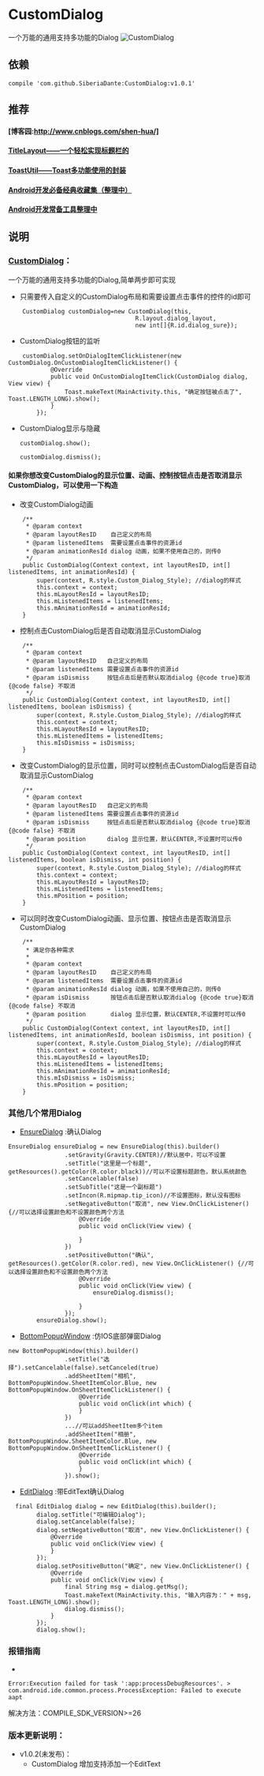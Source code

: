 # CustomDialog
一个万能的通用支持多功能的Dialog
![CustomDialog](/images/dialog.gif)
## 依赖
```
compile 'com.github.SiberiaDante:CustomDialog:v1.0.1'
```
## 推荐
#### [博客园:http://www.cnblogs.com/shen-hua/]
#### [TitleLayout——一个轻松实现标题栏的]
#### [ToastUtil——Toast多功能使用的封装]
#### [Android开发必备经典收藏集（整理中）]
#### [Android开发常备工具整理中]

[博客园:http://www.cnblogs.com/shen-hua/]:http://www.cnblogs.com/shen-hua/
[TitleLayout——一个轻松实现标题栏的]:http://www.jianshu.com/p/3d0430901848
[ToastUtil——Toast多功能使用的封装]:https://github.com/SiberiaDante/ToastUtils
[Android开发必备经典收藏集（整理中）]:http://www.jianshu.com/p/a49081da249a
[Android开发常备工具整理中]:https://github.com/SiberiaDante/SiberiaDanteLib

## 说明
### [CustomDialog]：
一个万能的通用支持多功能的Dialog,简单两步即可实现

* 只需要传入自定义的CustomDialog布局和需要设置点击事件的控件的id即可
```
    CustomDialog customDialog=new CustomDialog(this,
                                    R.layout.dialog_layout,
                                    new int[]{R.id.dialog_sure});
```
* CustomDialog按钮的监听
```
    customDialog.setOnDialogItemClickListener(new CustomDialog.OnCustomDialogItemClickListener() {
            @Override
            public void OnCustomDialogItemClick(CustomDialog dialog, View view) {
                Toast.makeText(MainActivity.this, "确定按钮被点击了", Toast.LENGTH_LONG).show();
            }
        });
```
* CustomDialog显示与隐藏

    ```customDialog.show();```

    ```customDialog.dismiss();```

#### 如果你想改变CustomDialog的显示位置、动画、控制按钮点击是否取消显示CustomDialog，可以使用一下构造
* 改变CustomDialog动画
```
    /**
     * @param context
     * @param layoutResID    自己定义的布局
     * @param listenedItems  需要设置点击事件的资源id
     * @param animationResId dialog 动画，如果不使用自己的，则传0
     */
    public CustomDialog(Context context, int layoutResID, int[] listenedItems, int animationResId) {
        super(context, R.style.Custom_Dialog_Style); //dialog的样式
        this.context = context;
        this.mLayoutResId = layoutResID;
        this.mListenedItems = listenedItems;
        this.mAnimationResId = animationResId;
    }
```
* 控制点击CustomDialog后是否自动取消显示CustomDialog
```
    /**
     * @param context
     * @param layoutResID   自己定义的布局
     * @param listenedItems 需要设置点击事件的资源id
     * @param isDismiss     按钮点击后是否默认取消dialog {@code true}取消 {@code false} 不取消
     */
    public CustomDialog(Context context, int layoutResID, int[] listenedItems, boolean isDismiss) {
        super(context, R.style.Custom_Dialog_Style); //dialog的样式
        this.context = context;
        this.mLayoutResId = layoutResID;
        this.mListenedItems = listenedItems;
        this.mIsDismiss = isDismiss;
    }
```
* 改变CustomDialog的显示位置，同时可以控制点击CustomDialog后是否自动取消显示CustomDialog
```
    /**
     * @param context
     * @param layoutResID   自己定义的布局
     * @param listenedItems 需要设置点击事件的资源id
     * @param isDismiss     按钮点击后是否默认取消dialog {@code true}取消 {@code false} 不取消
     * @param position      dialog 显示位置，默认CENTER,不设置时可以传0
     */
    public CustomDialog(Context context, int layoutResID, int[] listenedItems, boolean isDismiss, int position) {
        super(context, R.style.Custom_Dialog_Style); //dialog的样式
        this.context = context;
        this.mLayoutResId = layoutResID;
        this.mListenedItems = listenedItems;
        this.mPosition = position;
    }
```
* 可以同时改变CustomDialog动画、显示位置、按钮点击是否取消显示CustomDialog
```
    /**
     * 满足你各种需求
     *
     * @param context
     * @param layoutResID    自己定义的布局
     * @param listenedItems  需要设置点击事件的资源id
     * @param animationResId dialog 动画，如果不使用自己的，则传0
     * @param isDismiss      按钮点击后是否默认取消dialog {@code true}取消 {@code false} 不取消
     * @param position       dialog 显示位置，默认CENTER,不设置时可以传0
     */
    public CustomDialog(Context context, int layoutResID, int[] listenedItems, int animationResId, boolean isDismiss, int position) {
        super(context, R.style.Custom_Dialog_Style); //dialog的样式
        this.context = context;
        this.mLayoutResId = layoutResID;
        this.mListenedItems = listenedItems;
        this.mAnimationResId = animationResId;
        this.mIsDismiss = isDismiss;
        this.mPosition = position;
    }
```

### 其他几个常用Dialog

* [EnsureDialog] :确认Dialog
```
EnsureDialog ensureDialog = new EnsureDialog(this).builder()
                .setGravity(Gravity.CENTER)//默认居中，可以不设置
                .setTitle("这里是一个标题", getResources().getColor(R.color.black))//可以不设置标题颜色，默认系统颜色
                .setCancelable(false)
                .setSubTitle("这是一个副标题")
                .setIncon(R.mipmap.tip_icon)//不设置图标，默认没有图标
                .setNegativeButton("取消", new View.OnClickListener() {//可以选择设置颜色和不设置颜色两个方法
                    @Override
                    public void onClick(View view) {

                    }
                })
                .setPositiveButton("确认", getResources().getColor(R.color.red), new View.OnClickListener() {//可以选择设置颜色和不设置颜色两个方法
                    @Override
                    public void onClick(View view) {
                        ensureDialog.dismiss();

                    }
                });
        ensureDialog.show();
```
* [BottomPopupWindow] :仿IOS底部弹窗Dialog
```
new BottomPopupWindow(this).builder()
                .setTitle("选择").setCancelable(false).setCanceled(true)
                .addSheetItem("相机", BottomPopupWindow.SheetItemColor.Blue, new BottomPopupWindow.OnSheetItemClickListener() {
                    @Override
                    public void onClick(int which) {
                    }
                })
                ...//可以addSheetItem多个item
                .addSheetItem("相册", BottomPopupWindow.SheetItemColor.Blue, new BottomPopupWindow.OnSheetItemClickListener() {
                    @Override
                    public void onClick(int which) {
                    }
                }).show();
```

* [EditDialog] :带EditText确认Dialog
```
  final EditDialog dialog = new EditDialog(this).builder();
        dialog.setTitle("可编辑Dialog");
        dialog.setCancelable(false);
        dialog.setNegativeButton("取消", new View.OnClickListener() {
            @Override
            public void onClick(View view) {
            }
        });
        dialog.setPositiveButton("确定", new View.OnClickListener() {
            @Override
            public void onClick(View view) {
                final String msg = dialog.getMsg();
                Toast.makeText(MainActivity.this, "输入内容为：" + msg, Toast.LENGTH_LONG).show();
                dialog.dismiss();
            }
        });
        dialog.show();
```
### 报错指南
*
```
Error:Execution failed for task ':app:processDebugResources'. > com.android.ide.common.process.ProcessException: Failed to execute aapt
```
解决方法：COMPILE_SDK_VERSION>=26
### 版本更新说明：
* v1.0.2(未发布)：
    * CustomDialog 增加支持添加一个EditText

[CustomDialog]:https://github.com/SiberiaDante/CustomDialog/blob/0e3849999b7ed3398255b1312fa28d7d38b23306/customdialoglib/src/main/java/com/siberiadante/customdialoglib/CustomDialog.java
[EditDialog]:https://github.com/SiberiaDante/CustomDialog/blob/0e3849999b7ed3398255b1312fa28d7d38b23306/customdialoglib/src/main/java/com/siberiadante/customdialoglib/EditDialog.java
[BottomPopupWindow]:https://github.com/SiberiaDante/CustomDialog/blob/0e3849999b7ed3398255b1312fa28d7d38b23306/customdialoglib/src/main/java/com/siberiadante/customdialoglib/BottomPopupWindow.java
[EnsureDialog]:https://github.com/SiberiaDante/CustomDialog/blob/0e3849999b7ed3398255b1312fa28d7d38b23306/customdialoglib/src/main/java/com/siberiadante/customdialoglib/EnsureDialog.java
